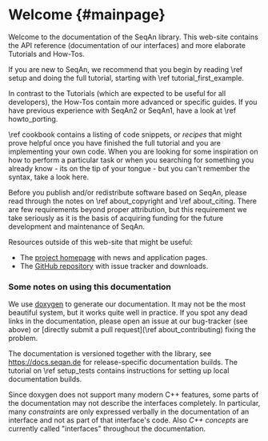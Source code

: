 # Welcome {#mainpage}

Welcome to the documentation of the SeqAn library.
This web-site contains the API reference (documentation of our interfaces) and more elaborate Tutorials and
How-Tos.

If you are new to SeqAn, we recommend that you begin by reading \ref setup and doing the full tutorial,
starting with \ref tutorial_first_example.

In contrast to the Tutorials (which are expected to be useful for all developers), the How-Tos contain more advanced
or specific guides.
If you have previous experience with SeqAn2 or SeqAn1, have a look at \ref howto_porting.

\ref cookbook contains a listing of code snippets, or *recipes* that might prove helpful once you
have finished the full tutorial and you are implementing your own code.
When you are looking for some inspiration on how to perform a particular task or when you searching for something you
already know - its on the tip of your tongue - but you can't remember the syntax, take a look here.

Before you publish and/or redistribute software based on SeqAn, please read through the notes on \ref about_copyright
and \ref about_citing.
There are few requirements beyond proper attribution, but this requirement we take seriously as it is the basis of
acquiring funding for the future development and maintenance of SeqAn.

Resources outside of this web-site that might be useful:

  * The [project homepage](https://www.seqan.de) with news and application pages.
  * The [GitHub repository](https://github.com/seqan/library_template) with issue tracker and downloads.

### Some notes on using this documentation

We use [doxygen](https://doxygen.nl) to generate our documentation.
It may not be the most beautiful system, but it works quite well in practice.
If you spot any dead links in the documentation, please open an issue at our bug-tracker (see above) or
[directly submit a pull request](\ref about_contributing) fixing the problem.

The documentation is versioned together with the library, see https://docs.seqan.de for release-specific
documentation builds.
The tutorial on \ref setup_tests contains instructions for setting up local documentation builds.

Since doxygen does not support many modern C++ features, some parts of the documentation may not describe
the interfaces completely. In particular, many *constraints* are only expressed verbally in the documentation of
an interface and not as part of that interface's code. Also *C++ concepts* are currently called "interfaces" throughout
the documentation.
